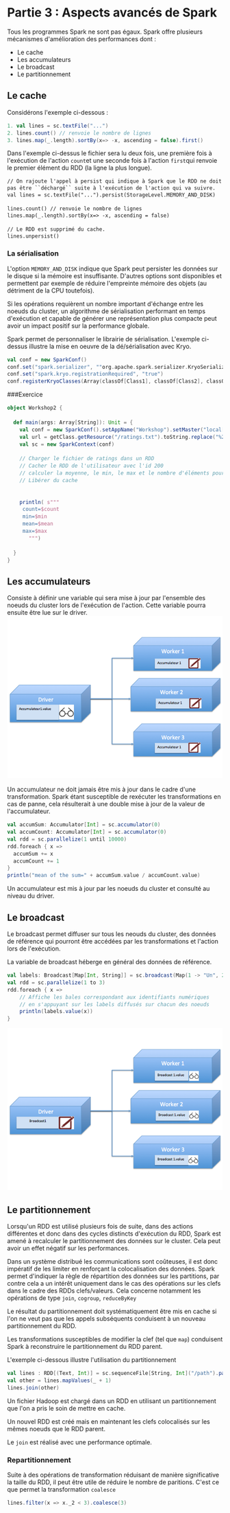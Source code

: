 # Partie 3 : Aspects avancés de Spark
Tous les programmes Spark ne sont pas égaux. Spark offre plusieurs mécanismes d'amélioration des performances dont :
+ Le cache
+ Les accumulateurs
+ Le broadcast
+ Le partitionnement

## Le cache
Considérons l'exemple ci-dessous :
```scala
1. val lines = sc.textFile("...")
2. lines.count() // renvoie le nombre de lignes
3. lines.map(_.length).sortBy(x=> -x, ascending = false).first()
```

Dans l'exemple ci-dessus le fichier sera lu deux fois, une première fois à l'exécution de l'action ``count``et une seconde fois à l'action ``first``qui renvoie le premier élément du RDD (la ligne la plus longue).
```
// On rajoute l'appel à persist qui indique à Spark que le RDD ne doit pas être ``déchargé`` suite à l'exécution de l'action qui va suivre.
val lines = sc.textFile("...").persist(StorageLevel.MEMORY_AND_DISK)

lines.count() // renvoie le nombre de lignes
lines.map(_.length).sortBy(x=> -x, ascending = false)

// Le RDD est supprimé du cache.
lines.unpersist()

```

### La sérialisation
L'option ``MEMORY_AND_DISK`` indique que Spark peut persister les données sur le disque si la mémoire est insuffisante. D'autres options sont disponibles et permettent par exemple de réduire l'empreinte mémoire des objets (au détriment de la CPU toutefois).

Si les opérations requièrent un nombre important d'échange entre les noeuds du cluster, un algorithme de sérialisation performant en temps d'exécution et capable de générer une représentation plus compacte peut avoir un impact positif sur la performance globale. 

Spark permet de personnaliser le librairie de sérialisation. L'exemple ci-dessus illustre la mise en oeuvre de la dé/sérialisation avec Kryo.
```Scala
val conf = new SparkConf()
conf.set("spark.serializer", ""org.apache.spark.serializer.KryoSerializer)
conf.set("spark.kryo.registrationRequired", "true")
conf.registerKryoClasses(Array(classOf[Class1], classOf[Class2], classOf[Class3]))
```
###Exercice
```scala
object Workshop2 {

  def main(args: Array[String]): Unit = {
    val conf = new SparkConf().setAppName("Workshop").setMaster("local[*]")
    val url = getClass.getResource("/ratings.txt").toString.replace("%20", " ")
    val sc = new SparkContext(conf)

    // Charger le fichier de ratings dans un RDD
    // Cacher le RDD de l'utilisateur avec l'id 200
    // calculer la moyenne, le min, le max et le nombre d'éléments pour l'utilisateur avec l'id 200
    // Libérer du cache


    println( s"""
     count=$count
     min=$min
     mean=$mean
     max=$max
       """)

  }
}
```

## Les accumulateurs
Consiste à définir une variable qui sera mise à jour par l'ensemble des noeuds du cluster lors de l'exécution de l'action. Cette variable pourra ensuite être lue sur le driver.
![](rdd4.png)

Un accumulateur ne doit jamais être mis à jour dans le cadre d'une transformation. Spark étant susceptible de rexécuter les transformations en cas de panne, cela résulterait à une double mise à jour de la valeur de l'accumulateur.

```scala
val accumSum: Accumulator[Int] = sc.accumulator(0)
val accumCount: Accumulator[Int] = sc.accumulator(0)
val rdd = sc.parallelize(1 until 10000)
rdd.foreach { x =>
  accumSum += x
  accumCount += 1
}
println("mean of the sum=" + accumSum.value / accumCount.value)

```

Un accumulateur est mis à jour par les noeuds du cluster et consulté au niveau du driver.

## Le broadcast

Le broadcast permet diffuser sur tous les neouds du cluster, des données de référence qui pourront être accédées par les transformations et l'action lors de l'exécution.

La variable de broadcast héberge en général des données de référence.

```scala
val labels: Broadcast[Map[Int, String]] = sc.broadcast(Map(1 -> "Un", 2->"2", 3 -> "3"))
val rdd = sc.parallelize(1 to 3)
rdd.foreach { x =>
    // Affiche les bales correspondant aux identifiants numériques
    // en s'appuyant sur les labels diffusés sur chacun des noeuds
    println(labels.value(x))
}
```
![](rdd5.png)

## Le partitionnement
Lorsqu'un RDD est utilisé plusieurs fois de suite, dans des actions différentes et donc dans des cycles distincts d'exécution du RDD, Spark est amené à recalculer le partitionnement des données sur le cluster. Cela peut avoir un effet négatif sur les performances.

Dans un système distribué les communications sont coûteuses, il est donc impératif de les limiter en renforçant la colocalisation des données. Spark permet d'indiquer la règle de répartition des données sur les partitions, par contre cela a un intérêt uniquement dans le cas des opérations sur les clefs dans le cadre des RDDs clefs/valeurs. Cela concerne notamment les opérations de type ``join``, ``cogroup``, ``reduceByKey``

Le résultat du partitionnement doit systématiquement être mis en cache si l'on ne veut pas que les appels subséquents conduisent à un nouveau partitionnement du RDD.

Les transformations susceptibles de modifier la clef (tel que ``map``) conduisent Spark à reconstruire le partitionnement du RDD parent.


L'exemple ci-dessous illustre l'utilisation du partitionnement
```Scala
val lines : RDD[(Text, Int)] = sc.sequenceFile[String, Int]("/path").partitionBy(new HashPartitioner(10)).persist()
val other = lines.mapValues(_ + 1)
lines.join(other)

```

Un fichier Hadoop est chargé dans un RDD en utilisant un partitionnement que l'on a pris le soin de mettre en cache.

Un nouvel RDD est créé mais en maintenant les clefs colocalisés sur les mêmes noeuds que le RDD parent.

Le ``join`` est réalisé avec une performance optimale.

### Repartitionnement
Suite à des opérations de transformation réduisant de manière significative la taille du RDD, il peut être utile de réduire le nombre de paritions. C'est ce que permet la transformation ``coalesce``

```scala
lines.filter(x => x._2 < 3).coalesce(3)
```
